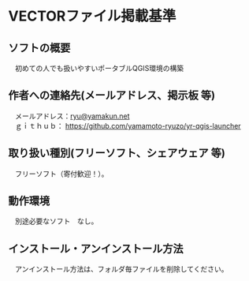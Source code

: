 # VECTORファイル掲載基準  
## ソフトの概要  
　初めての人でも扱いやすいポータブルQGIS環境の構築
## 作者への連絡先(メールアドレス、掲示板 等)  
　メールアドレス：ryu@yamakun.net  
　ｇｉｔｈｕｂ： https://github.com/yamamoto-ryuzo/yr-qgis-launcher   
## 取り扱い種別(フリーソフト、シェアウェア 等)  
　フリーソフト（寄付歓迎！）。  
## 動作環境  
　別途必要なソフト　なし。  
## インストール・アンインストール方法  
　アンインストール方法は、フォルダ毎ファイルを削除してください。  

